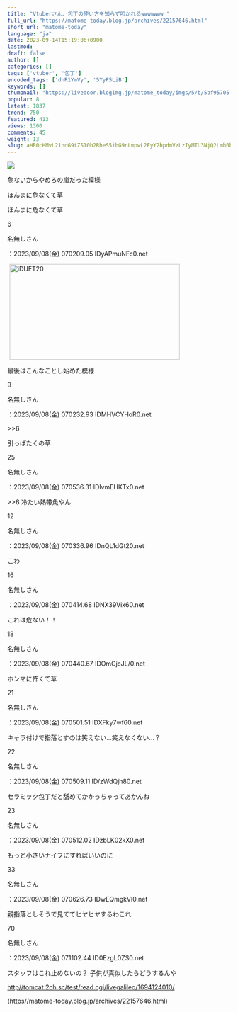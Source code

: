 ```yaml
---
title: "Vtuberさん、包丁の使い方を知らず叩かれるwwwwwww "
full_url: "https://matome-today.blog.jp/archives/22157646.html"
short_url: "matome-today"
language: "ja"
date: 2023-09-14T15:19:06+0900
lastmod: 
draft: false
author: []
categories: []
tags: ['vtuber', '包丁']
encoded_tags: ['dnR1YmVy', '5YyF5LiB']
keywords: []
thumbnail: "https://livedoor.blogimg.jp/matome_today/imgs/5/b/5bf95705-s.png"
popular: 8
latest: 1837
trend: 750
featured: 413
views: 1300
comments: 45
weight: 13
slug: aHR0cHMvL21hdG9tZS10b2RheS5ibG9nLmpwL2FyY2hpdmVzLzIyMTU3NjQ2Lmh0bWw=
---
```


![](https://livedoor.blogimg.jp/matome_today/imgs/5/b/5bf95705-s.png)

<div><p>危ないからやめろの嵐だった模様</p><p>ほんまに危なくて草</p><p>ほんまに危なくて草</p> <p></p> <p>6 <p>名無しさん</p>：2023/09/08(金) 070209.05 IDyAPmuNFc0.net</p> <a href='https//livedoor.blogimg.jp/matome_today/imgs/e/a/ea106ba0.gif' title='iDUET20' target='_blank'><img src='https//livedoor.blogimg.jp/matome_today/imgs/e/a/ea106ba0.gif' width='384' height='216' border='0' alt='iDUET20' hspace='5' class='pict'></a><p>最後はこんなことし始めた模様</p><p>9 <p>名無しさん</p>：2023/09/08(金) 070232.93 IDMHVCYHoR0.net</p><p>>>6 <p> 引っぱたくの草 </p></p><p>25 <p>名無しさん</p>：2023/09/08(金) 070536.31 IDlvmEHKTx0.net</p><p>>>6 冷たい熱帯魚やん </p><p>12 <p>名無しさん</p>：2023/09/08(金) 070336.96 IDnQL1dGt20.net</p><p><p> こわ </p></p><p>16 <p>名無しさん</p>：2023/09/08(金) 070414.68 IDNX39Vix60.net</p><p><p> これは危ない！！ </p></p><p>18 <p>名無しさん</p>：2023/09/08(金) 070440.67 IDOmGjcJL/0.net</p><p><p> ホンマに怖くて草 </p></p><p>21 <p>名無しさん</p>：2023/09/08(金) 070501.51 IDXFky7wf60.net</p><p><p> キャラ付けで指落とすのは笑えない…笑えなくない…？ </p></p><p>22 <p>名無しさん</p>：2023/09/08(金) 070509.11 ID/zWdQjh80.net</p><p><p> セラミック包丁だと舐めてかかっちゃってあかんね </p></p><p>23 <p>名無しさん</p>：2023/09/08(金) 070512.02 IDzbLK02kX0.net</p><p><p> もっと小さいナイフにすればいいのに </p></p><p>33 <p>名無しさん</p>：2023/09/08(金) 070626.73 IDwEQmgkVI0.net</p><p> 親指落としそうで見ててヒヤヒヤするわこれ </p><p>70 <p>名無しさん</p>：2023/09/08(金) 071102.44 ID0EzgL0ZS0.net</p><p><p> スタッフはこれ止めないの？ 子供が真似したらどうするんや </p></p><a href='http//tomcat.2ch.sc/test/read.cgi/livegalileo/1694124010/' target='_blank' title=''>http//tomcat.2ch.sc/test/read.cgi/livegalileo/1694124010/</a> <p></p> </div>

(https//matome-today.blog.jp/archives/22157646.html)
